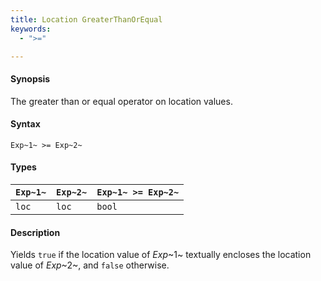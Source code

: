 ```yaml
---
title: Location GreaterThanOrEqual
keywords:
  - ">="

---
```


#### Synopsis

The greater than or equal operator on location values.

#### Syntax

`Exp~1~ >= Exp~2~`

#### Types


| `Exp~1~` | `Exp~2~` | `Exp~1~ >= Exp~2~`  |
| --- | --- | --- |
| `loc`     |  `loc`    | `bool`                |


#### Description

Yields `true` if the location value of _Exp_~1~ textually encloses
the location value of _Exp_~2~, and `false` otherwise.


